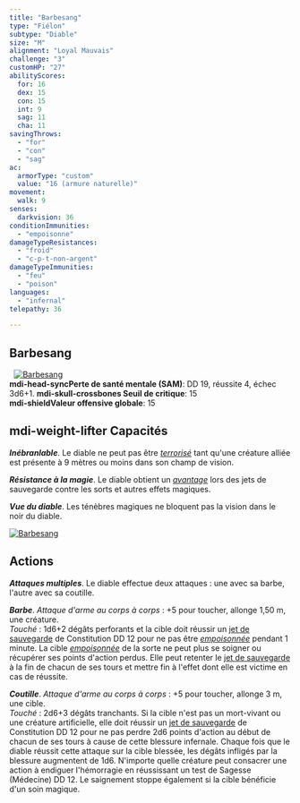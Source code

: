 ```yaml
---
title: "Barbesang"
type: "Fiélon"
subtype: "Diable"
size: "M"
alignment: "Loyal Mauvais"
challenge: "3"
customHP: "27"
abilityScores:
  for: 16
  dex: 15
  con: 15
  int: 9
  sag: 11
  cha: 11
savingThrows:
  - "for"
  - "con"
  - "sag"
ac:
  armorType: "custom"
  value: "16 (armure naturelle)"
movement:
  walk: 9
senses:
  darkvision: 36
conditionImmunities:
  - "empoisonne"
damageTypeResistances:
  - "froid"
  - "c-p-t-non-argent"
damageTypeImmunities:
  - "feu"
  - "poison"
languages:
  - "infernal"
telepathy: 36

---
```

## Barbesang
&nbsp;
[![Barbesang](https://www.douaratil.fr/illustrations/fielon/barbesang300.jpeg)](https://www.douaratil.fr/illustrations/fielon/barbesang.jpeg)  
**<v-icon>mdi-head-sync</v-icon>Perte de santé mentale (SAM)**: DD 19, réussite 4, échec 3d6+1.
**<v-icon>mdi-skull-crossbones</v-icon> Seuil de critique**: 15      
**<v-icon>mdi-shield</v-icon>Valeur offensive globale**: 15   
## <v-icon>mdi-weight-lifter</v-icon> Capacités
_**Inébranlable**_. Le diable ne peut pas être [_terrorisé_](/gerer-la-sante-du-personnage/#terrorise) tant qu'une créature alliée est présente à 9 mètres ou moins dans son champ de vision.  

_**Résistance à la magie**_. Le diable obtient un [_avantage_](/utiliser-les-caracteristiques/#avantage-et-desavantage) lors des jets de sauvegarde contre les sorts et autres effets magiques.  

_**Vue du diable**_. Les ténèbres magiques ne bloquent pas la vision dans le noir du diable.  

[![Barbesang](https://www.douaratil.fr/illustrations/fielon/barbesang2300.jpeg)](https://www.douaratil.fr/illustrations/fielon/barbesang2.jpeg)  

## Actions
_**Attaques multiples**_. Le diable effectue deux attaques : une avec sa barbe, l'autre avec sa coutille.  

_**Barbe**_. _Attaque d'arme au corps à corps_ : +5 pour toucher, allonge 1,50 m, une créature.    
_Touché_ : 1d6+2 dégâts perforants et la cible doit réussir un [jet de sauvegarde](/utiliser-les-caracteristiques/#jets-de-sauvegarde) de Constitution DD 12 pour ne pas être [_empoisonnée_](/gerer-la-sante-du-personnage/#empoisonne) pendant 1 minute. La cible [_empoisonnée_](/gerer-la-sante-du-personnage/#empoisonne) de la sorte ne peut plus se soigner ou récupérer ses points d'action perdus. Elle peut retenter le [jet de sauvegarde](/utiliser-les-caracteristiques/#jets-de-sauvegarde) à la fin de chacun de ses tours et mettre fin à l'effet dont elle est victime en cas de réussite.  

_**Coutille**_. _Attaque d'arme au corps à corps_ : +5 pour toucher, allonge 3 m, une cible.    
_Touché_ : 2d6+3 dégâts tranchants. Si la cible n'est pas un mort-vivant ou une créature artificielle, elle doit réussir un [jet de sauvegarde](/utiliser-les-caracteristiques/#jets-de-sauvegarde) de Constitution DD 12 pour ne pas perdre 2d6 points d'action au début de chacun de ses tours à cause de cette blessure infernale. Chaque fois que le diable réussit cette attaque sur la cible blessée, les dégâts infligés par la blessure augmentent de 1d6. N'importe quelle créature peut consacrer une action à endiguer l'hémorragie en réussissant un test de Sagesse (Médecine) DD 12. Le saignement stoppe également si la cible bénéficie d'un soin magique.  
